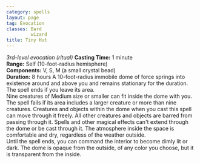 ```yaml
---
category: spells
layout: page
tag: Evocation
classes: Bard
         wizard
title: Tiny Hut 
---
```

_3rd-level evocation (ritual)_ 
**Casting Time:** 1 minute    
**Range:** Self (10-foot-radius hemisphere)    
**Components:** V, S, M (a small crystal bead)    
**Duration:** 8 hours 
A 10-foot-radius immobile dome of force springs into existence around and above you and remains stationary for the duration. The spell ends if you leave its area.    
Nine creatures of Medium size or smaller can fit inside the dome with you. The spell fails if its area includes a larger creature or more than nine creatures. Creatures and objects within the dome when you cast this spell can move through it freely. All other creatures and objects are barred from passing through it. Spells and other magical effects can't extend through the dome or be cast through it. The atmosphere inside the space is comfortable and dry, regardless of the weather outside.    
Until the spell ends, you can command the interior to become dimly lit or dark. The dome is opaque from the outside, of any color you choose, but it is transparent from the inside. 